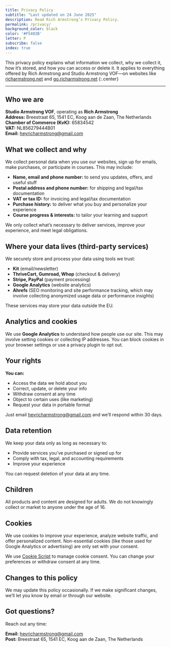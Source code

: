 ```yaml
---
title: Privacy Policy
subtitle: "Last updated on 24 June 2025"
description: Read Rich Armstrong’s Privacy Policy.
permalink: /privacy/
background_color: black
color: '#F5483B'
letter: P
subscribe: false
index: true
---
```




This privacy policy explains what information we collect, why we collect it, how it’s stored, and how you can access or delete it. It applies to everything offered by Rich Armstrong and Studio Armstrong VOF—on websites like [richarmstrong.net](https://www.richarmstrong.net) and [go.richarmstrong.net](https://go.richarmstrong.net)
{:.center}

---

## Who we are

**Studio Armstrong VOF**, operating as **Rich Armstrong**  
**Address:** Breestraat 65, 1541 EC, Koog aan de Zaan, The Netherlands  
**Chamber of Commerce (KvK):** 65834542  
**VAT:** NL856279444B01  
**Email:** [heyricharmstrong@gmail.com](mailto:heyricharmstrong@gmail.com)

## What we collect and why

We collect personal data when you use our websites, sign up for emails, make purchases, or participate in courses. This may include:

- **Name, email and phone number:** to send you updates, offers, and useful stuff  
- **Postal address and phone number:** for shipping and legal/tax documentation  
- **VAT or tax ID:** for invoicing and legal/tax documentation    
- **Purchase history:** to deliver what you buy and personalize your experience  
- **Course progress & interests:** to tailor your learning and support  

We only collect what’s necessary to deliver services, improve your experience, and meet legal obligations.

## Where your data lives (third-party services)

We securely store and process your data using tools we trust:

- **Kit** (email/newsletter)
- **ThriveCart, Gumroad, Whop** (checkout & delivery)  
- **Stripe, PayPal** (payment processing)  
- **Google Analytics** (website analytics)
- **Ahrefs** (SEO monitoring and site performance tracking, which may involve collecting anonymized usage data or performance insights)

These services may store your data outside the EU.

## Analytics and cookies

We use **Google Analytics** to understand how people use our site. This may involve setting cookies or collecting IP addresses. You can block cookies in your browser settings or use a privacy plugin to opt out.

## Your rights

**You can:**

- Access the data we hold about you  
- Correct, update, or delete your info  
- Withdraw consent at any time  
- Object to certain uses (like marketing)  
- Request your data in portable format  

Just email [heyricharmstrong@gmail.com](mailto:heyricharmstrong@gmail.com) and we’ll respond within 30 days.

## Data retention

We keep your data only as long as necessary to:

- Provide services you’ve purchased or signed up for  
- Comply with tax, legal, and accounting requirements  
- Improve your experience  

You can request deletion of your data at any time.

## Children

All products and content are designed for adults. We do not knowingly collect or market to anyone under the age of 16.

## Cookies

We use cookies to improve your experience, analyze website traffic, and offer personalized content. Non-essential cookies (like those used for Google Analytics or advertising) are only set with your consent.

We use [Cookie Script](https://cookie-script.com) to manage cookie consent. You can change your preferences or withdraw consent at any time.

## Changes to this policy

We may update this policy occasionally. If we make significant changes, we’ll let you know by email or through our website.

## Got questions?

Reach out any time:

**Email:** [heyricharmstrong@gmail.com](mailto:heyricharmstrong@gmail.com)  
**Post:** Breestraat 65, 1541 EC, Koog aan de Zaan, The Netherlands